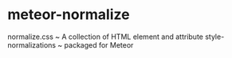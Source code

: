 # meteor-normalize
normalize.css ~ A collection of HTML element and attribute style-normalizations ~ packaged for Meteor
